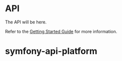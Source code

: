# API

The API will be here.

Refer to the [Getting Started Guide](https://api-platform.com/docs/distribution) for more information.
# symfony-api-platform
